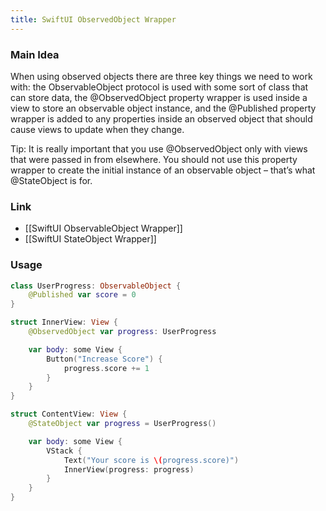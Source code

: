 ```yaml
---
title: SwiftUI ObservedObject Wrapper
---
```


### Main Idea

When using observed objects there are three key things we need to work with: the ObservableObject protocol is used with some sort of class that can store data, the @ObservedObject property wrapper is used inside a view to store an observable object instance, and the @Published property wrapper is added to any properties inside an observed object that should cause views to update when they change.

Tip: It is really important that you use @ObservedObject only with views that were passed in from elsewhere. You should not use this property wrapper to create the initial instance of an observable object – that’s what @StateObject is for.

### Link
- [[SwiftUI ObservableObject Wrapper]]
- [[SwiftUI StateObject Wrapper]]

### Usage

```swift
class UserProgress: ObservableObject {
    @Published var score = 0
}

struct InnerView: View {
    @ObservedObject var progress: UserProgress

    var body: some View {
        Button("Increase Score") {
            progress.score += 1
        }
    }
}

struct ContentView: View {
    @StateObject var progress = UserProgress()

    var body: some View {
        VStack {
            Text("Your score is \(progress.score)")
            InnerView(progress: progress)
        }
    }
}
```
